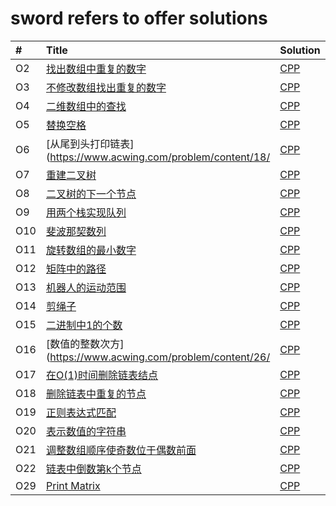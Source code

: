 # sword refers to offer solutions

| # | Title | Solution | Difficulty | :memo: |
| :------ | :------ | :------ | :----- | :----- |
| O2 | [找出数组中重复的数字](https://www.acwing.com/problem/content/14/) | [CPP](./O2.找出数组中重复的数字/找出数组中重复的数字.cc)  | Easy |
| O3 | [不修改数组找出重复的数字](https://www.acwing.com/problem/content/15/) | [CPP](./O3.不修改数组找出重复的数字/不修改数组找出重复的数字.cc)  | Easy |
| O4 | [二维数组中的查找](https://www.acwing.com/problem/content/16/) | [CPP](./O4.二维数组中的查找/二维数组中的查找.cc)  | Easy |
| O5 | [替换空格](https://www.acwing.com/problem/content/17/) | [CPP](./O5.替换空格/替换空格.cc)  | Easy |
| O6 | [从尾到头打印链表](https://www.acwing.com/problem/content/18/ | [CPP](./O6.从尾到头打印链表/从尾到头打印链表.cc)  | Easy |
| O7 | [重建二叉树](https://www.acwing.com/problem/content/23/) | [CPP](./O7.重建二叉树/重建二叉树.cc)  | Easy |
| O8 | [二叉树的下一个节点](https://www.acwing.com/problem/content/31/) | [CPP](./O8.二叉树的下一个节点/二叉树的下一个节点.cc)  | Easy |
| O9 | [用两个栈实现队列](https://www.acwing.com/problem/content/36/) | [CPP](./O9.用两个栈实现队列/用两个栈实现队列.cc)  | Easy |
| O10 | [斐波那契数列](https://www.acwing.com/problem/content/19/) | [CPP](./O10.斐波那契数列/斐波那契数列.cc)  | Easy |
| O11 | [旋转数组的最小数字](https://www.acwing.com/problem/content/20/) | [CPP](./O11.旋转数组的最小数字/旋转数组的最小数字.cc)  | Easy |
| O12 | [矩阵中的路径](https://www.acwing.com/problem/content/21/) | [CPP](./O12.矩阵中的路径/矩阵中的路径.cc)  | Easy |
| O13 | [机器人的运动范围](https://www.acwing.com/problem/content/22/) | [CPP](./O13.机器人的运动范围/机器人的运动范围.cc)  | Easy |
| O14 | [剪绳子](https://www.acwing.com/problem/content/24/) | [CPP](./O14.剪绳子/剪绳子.cc)  | Easy |
| O15 | [二进制中1的个数](https://www.acwing.com/problem/content/25/) | [CPP](./O15.二进制中1的个数/二进制中1的个数.cc)  | Easy |
| O16 | [数值的整数次方](https://www.acwing.com/problem/content/26/ | [CPP](./O16.数值的整数次方/数值的整数次方.cc)  | Easy |
| O17 | [在O(1)时间删除链表结点](https://www.acwing.com/problem/content/85/) | [CPP](./O17.在O(1)时间删除链表结点/在O(1)时间删除链表结点.cc)  | Easy |
| O18 | [删除链表中重复的节点](https://www.acwing.com/problem/content/27/) | [CPP](./O18.删除链表中重复的节点/删除链表中重复的节点.cc)  | Easy |
| O19 | [正则表达式匹配](https://www.acwing.com/problem/content/28/) | [CPP](./O19.正则表达式匹配/正则表达式匹配.cc)  | Easy |
| O20 | [表示数值的字符串](https://www.acwing.com/problem/content/29/) | [CPP](./O20.表示数值的字符串/表示数值的字符串.cc)  | Easy |
| O21 | [调整数组顺序使奇数位于偶数前面](https://www.acwing.com/problem/content/30/) | [CPP](./O21.调整数组顺序使奇数位于偶数前面/调整数组顺序使奇数位于偶数前面.cc)  | Easy |
| O22 | [链表中倒数第k个节点](https://www.acwing.com/problem/content/32/) | [CPP](./O22.链表中倒数第k个节点/链表中倒数第k个节点.cc)  | Easy |
| O29 | [Print Matrix](https://www.nowcoder.com/practice/9b4c81a02cd34f76be2659fa0d54342a?tpId=13&tqId=11172&tPage=1&rp=1&ru=/ta/coding-interviews&qru=/ta/coding-interviews/question-ranking) | [CPP](./O29.PrintMatrix/print_matrix.cc)  | Easy |



